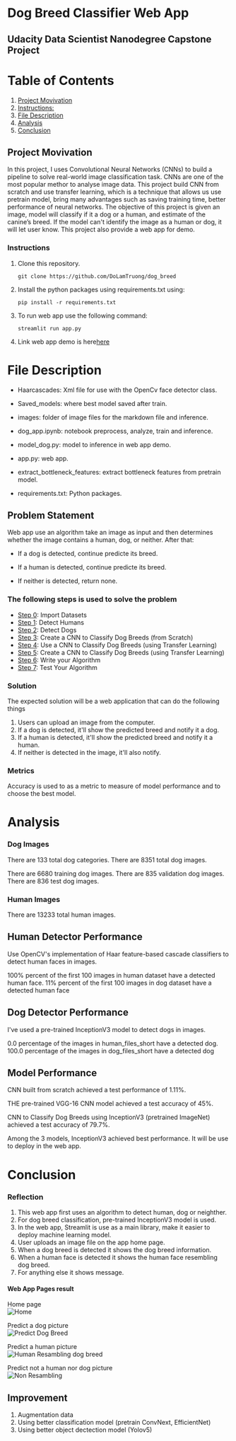 # Dog Breed Classifier Web App

## Udacity Data Scientist Nanodegree Capstone Project

# Table of Contents

1. [Project Movivation](#project_movivation)
2. [Instructions:](#instructions)
3. [File Description](#file-desc)
4. [Analysis](#analysis)
5. [Conclusion](#conclusion)

## Project Movivation

In this project, I uses Convolutional Neural Networks (CNNs) to build a pipeline to solve real-world image classification task. CNNs are one of the most popular methor to analyse image data. This project build CNN from scratch and use transfer learning, which is a technique that allows us use pretrain model, bring many advantages such as saving training time, better performance of neural networks. The objective of this project is given an image, model will classify if it a dog or a human, and estimate of the canine’s breed. If the model can't identify the image as a human or dog, it will let user know. This project also provide a web app for demo.

### Instructions

1. Clone this repository.

    ```
    git clone https://github.com/DoLamTruong/dog_breed
    ```

2. Install the python packages using requirements.txt using:

    ```
    pip install -r requirements.txt
    ```

3. To run web app use the following command:

    ```
    streamlit run app.py
    ```

4. Link web app demo is here[here](https://dolamtruong-dog-breed-app-ew8pjm.streamlitapp.com/)

# File Description

* Haarcascades: Xml file for use with the OpenCv face detector class.

* Saved_models: where best model saved after train.


* images: folder of image files for the markdown file and inference.

* dog_app.ipynb: notebook preprocess, analyze, train and inference.

* model_dog.py: model to inference in web app demo.

* app.py: web app.

* extract_bottleneck_features: extract bottleneck features from pretrain model.

* requirements.txt: Python packages.

## Problem Statement

Web app use an algorithm take an image as input and then determines whether the image contains a human, dog, or neither. After that:

* If a dog is detected, continue predicte its breed.  

* If a human is detected, continue predicte its breed.  

* If neither is detected, return none.  

### The following steps is used to solve the problem

* [Step 0](#step0): Import Datasets
* [Step 1](#step1): Detect Humans
* [Step 2](#step2): Detect Dogs
* [Step 3](#step3): Create a CNN to Classify Dog Breeds (from Scratch)
* [Step 4](#step4): Use a CNN to Classify Dog Breeds (using Transfer Learning)
* [Step 5](#step5): Create a CNN to Classify Dog Breeds (using Transfer Learning)
* [Step 6](#step6): Write your Algorithm
* [Step 7](#step7): Test Your Algorithm

### Solution

The expected solution will be a web application that can do the following things

1. Users can upload an image from the computer.
2. If a dog is detected, it'll show the predicted breed and notify it a dog.
3. If a human is detected, it'll show the predicted breed and notify it a human.
4. If neither is detected in the image, it'll also notify.

### Metrics

Accuracy is used to as a metric to measure of model performance and to choose the best model.

# Analysis

### Dog Images

There are 133 total dog categories.
There are 8351 total dog images.

There are 6680 training dog images.
There are 835 validation dog images.
There are 836 test dog images.

### Human Images

There are 13233 total human images.

## Human Detector Performance

Use OpenCV's implementation of Haar feature-based cascade classifiers to detect human faces in images.

100% percent of the first 100 images in human dataset have a detected human face. 11% percent of the first 100 images in dog dataset have a detected human face

## Dog Detector Performance

I've used a pre-trained InceptionV3 model to detect dogs in images.

0.0 percentage of the images in human_files_short have a detected dog. 100.0 percentage of the images in dog_files_short have a detected dog

## Model Performance

CNN built from scratch achieved a test performance of 1.11%.

THE pre-trained VGG-16 CNN model achieved a test accuracy of 45%.

CNN to Classify Dog Breeds using InceptionV3 (pretrained ImageNet) achieved a test accuracy of 79.7%.


Among the 3 models, InceptionV3 achieved best performance. It will be use to deploy in the web app.

# Conclusion

### Reflection  

1. This web app first uses an algorithm to detect human, dog or neighther. 
2. For dog breed classification, pre-trained InceptionV3 model is used.
3. In the web app, Streamlit is use as a main library, make it easier to deploy machine learning model.
4. User uploads an image file on the app home page.
5. When a dog breed is detected it shows the dog breed information.
6. When a human face is detected it shows the human face resembling dog breed.
7. For anything else it shows message.

#### Web App Pages result

Home page  
![Home](images/mock_app.png)

Predict a dog picture  
![Predict Dog Breed](images/predict_dog.png)

Predict a human picture  
![Human Resambling dog breed](images/predict_human.png)

Predict not a human nor dog picture  
![Non Resambling](images/predict_none.png)

## Improvement

1. Augmentation data
2. Using better classification model (pretrain ConvNext, EfficientNet)
3. Using better object dectection model (Yolov5)
